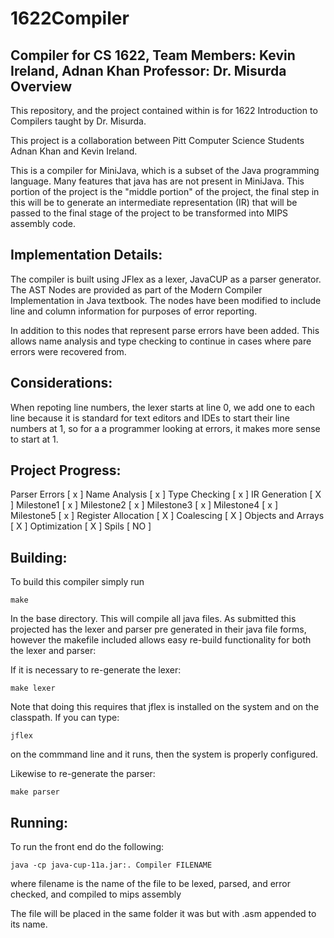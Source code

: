 # 1622Compiler
Compiler for CS 1622, Team Members: Kevin Ireland, Adnan Khan
Professor: Dr. Misurda
Overview
--------

This repository, and the project contained within is for 1622 Introduction to Compilers taught by Dr. Misurda.

This project is a collaboration between Pitt Computer Science Students Adnan Khan and Kevin Ireland.

This is a compiler for MiniJava, which is a subset of the Java programming language. Many features that java has
are not present in MiniJava. This portion of the project is the "middle portion" of the project, the final step in this
will be to generate an intermediate representation (IR) that will be passed to the final stage of the project to be
transformed into MIPS assembly code.

Implementation Details:
------------
 
 The compiler is built using JFlex as a lexer, JavaCUP as a parser generator. The AST Nodes are provided as part of
 the Modern Compiler Implementation in Java textbook. The nodes have been modified to include line and column information
 for purposes of error reporting.
 
 In addition to this nodes that represent parse errors have been added. This allows name analysis and type checking to continue
 in cases where pare errors were recovered from.
 

 
Considerations:
-----------------

When repoting line numbers, the lexer starts at line 0, we add one to each line because it is standard for text editors and IDEs to start their
line numbers at 1, so for a a programmer looking at errors, it makes more sense to start at 1.

Project Progress:
-----------

Parser Errors [ x ]
Name Analysis [ x ]
Type Checking [ x ]
IR Generation [ X ]
Milestone1 [ x ]
Milestone2 [ x ]
Milestone3 [ x ]
Milestone4 [ x ]
Milestone5 [ x ]
Register Allocation [ X ]
Coalescing [ X ]
Objects and Arrays [ X ]
Optimization [ X ]
Spils [ NO ]

Building:
----------
To build this compiler simply run

~~~~
make
~~~~

In the base directory. This will compile all java files. As submitted this projected has the lexer and parser
pre generated in their java file forms, however the makefile included allows easy re-build functionality
for both the lexer and parser:
 
 If it is necessary to re-generate the lexer:

~~~~~~~~~
make lexer
~~~~~~~~~

Note that doing this requires that jflex is installed on the system and on the classpath. If you can type:

~~~~~
jflex 
~~~~~
on the commmand line and it runs, then the system is properly configured.

Likewise to re-generate the parser:

~~~~~~~~~~
make parser
~~~~~~~~~~~
Running:
-----------

To run the front end do the following:

~~~~
java -cp java-cup-11a.jar:. Compiler FILENAME
~~~~

where filename is the name of the file to be lexed, parsed, and error checked, and compiled to mips assembly

The file will be placed in the same folder it was but with .asm appended to its name.